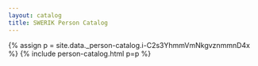 ```yaml
---
layout: catalog
title: SWERIK Person Catalog
---
```

{% assign p = site.data._person-catalog.i-C2s3YhmmVmNkgvznmmnD4x %}
{% include person-catalog.html p=p %}

